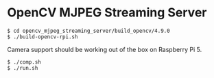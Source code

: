 # OpenCV MJPEG Streaming Server

```
$ cd opencv_mjpeg_streaming_server/build_opencv/4.9.0
$ ./build-opencv-rpi.sh
```

Camera support should be working out of the box on Raspberry Pi 5.

```
$ ./comp.sh
$ ./run.sh
```
